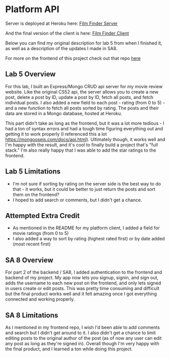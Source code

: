 # Platform API

Server is deployed at Heroku here: [Film Finder Server](https://lab5-platform-api-jeremywasham.herokuapp.com/)

And the final version of the client is here: [Film Finder Client](http://jeremywasham-filmfinder-final.surge.sh/)

Below you can find my original description for lab 5 from when I finished it, as well as a description of the updates I made in SA8. 

For more on the frontend of this project check out that repo [here](https://github.com/dartmouth-cs52-20X/platform-client-jeremy-washam/blob/master/README.md)

## Lab 5 Overview

For this lab, I built an Express/Mongo CRUD api server for my movie review website. Like the original CS52 api, the server allows you to create a new post, delete a post by ID, update a post by ID, fetch all posts, and fetch individual posts. I also added a new field to each post - rating (from 0 to 5) - and a new function to fetch all posts sorted by rating. The posts and their data are stored in a Mongo database, hosted at Heroku.

This part didn't take as long as the frontend, but it was a lot more tedious - I had a ton of syntax errors and had a tough time figuring everything out and getting it to work properly (I referenced this a lot https://mongoosejs.com/docs/api.html). Ultimately though, it works well and I'm happy with the result, and it's cool to finally build a project that's "full stack." I'm also really happy that I was able to add the star ratings to the frontend.

## Lab 5 Limitations
* I'm not sure if sorting by rating on the server side is the best way to do that - it works, but it could be better to just return the posts and sort them on the frontend?
* I hoped to add search or comments, but I didn't get a chance.

## Attempted Extra Credit 
* As mentioned in the README for my platform client, I added a field for movie ratings (from 0 to 5)
* I also added a way to sort by rating (highest rated first) or by date added (most recent first)

## SA 8 Overview

For part 2 of the backend / SA8, I added authentication to the frontend and backend of my project. My app now lets you signup, signin, and sign out, adds the username to each new post on the frontend, and only lets signed in users create or edit posts. This was pretty time consuming and difficult but the final product works well and it felt amazing once I got everything connected and working properly.

## SA 8 Limitations

As I mentioned in my frontend repo, I wish I'd been able to add comments and search but I didn't get around to it. I also didn't get a chance to limit editing posts to the original author of the post (as of now any user can edit any post as long as they're signed in). Overall though I'm very happy with the final product, and I learned a ton while doing this project. 
